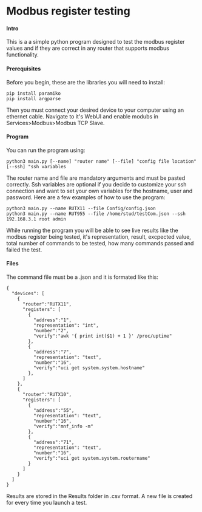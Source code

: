 # Modbus register testing
#### Intro
This is a a simple python program designed to test the modbus register values and if they are correct in any router that supports modbus functionality.
#### Prerequisites
Before you begin, these are the libraries you will need to install:
```
pip install paramiko
pip install argparse
```
Then you must connect your desired device to your computer using an ethernet cable. Navigate to it's WebUI and enable modubs in Services>Modbus>Modbus TCP Slave.
#### Program
You can run the program using:
```
python3 main.py [--name] "router name" [--file] "config file location" [--ssh] "ssh variables
```
The router name and file are mandatory arguments and must be pasted correctly. Ssh variables are optional if you decide to customize your ssh connection and want to set your own variables for the hostname, user and password. Here are a few examples of how to use the program:
```
python3 main.py --name RUTX11 --file Config/config.json
python3 main.py --name RUT955 --file /home/stud/testCom.json --ssh 192.168.3.1 root admin
```
While running the program you will be able to see live results like the modbus register being tested, it's representation, result, excpected value, total number of commands to be tested, how many commands passed and failed the test.
#### Files
The command file must be a .json and it is formated like this:
```
{
  "devices": [
    {
      "router":"RUTX11",
      "registers": [
        {
          "address":"1",
          "representation": "int",
          "number":"2",
          "verify":"awk '{ print int($1) + 1 }' /proc/uptime"
        },
        {
          "address":"7",
          "representation": "text",
          "number":"16",
          "verify":"uci get system.system.hostname"
        },
      ]
    },
    {
      "router":"RUTX10",
      "registers": [
        {
          "address":"55",
          "representation": "text",
          "number":"16",
          "verify":"mnf_info -m"
        },
        {
          "address":"71",
          "representation": "text",
          "number":"16",
          "verify":"uci get system.system.routername"
        }
      ]
    }
  ]
}
```
Results are stored in the Results folder in .csv format. A new file is created for every time you launch a test.